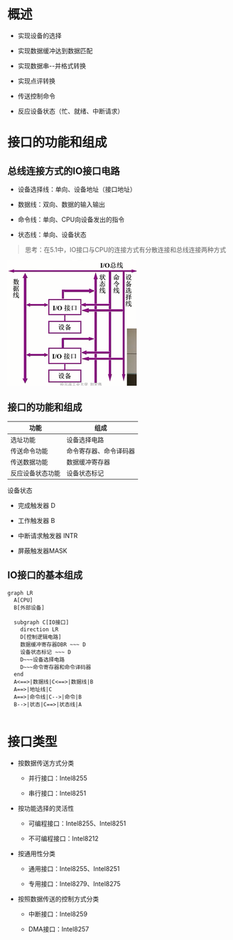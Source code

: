 # 概述

- 实现设备的选择

- 实现数据缓冲达到数据匹配

- 实现数据串--并格式转换

- 实现点评转换

- 传送控制命令

- 反应设备状态（忙、就绪、中断请求）

# 接口的功能和组成

## 总线连接方式的IO接口电路

- 设备选择线：单向、设备地址（接口地址）

- 数据线：双向、数据的输入输出

- 命令线：单向、CPU向设备发出的指令

- 状态线：单向、设备状态

> 思考：在5.1中，IO接口与CPU的连接方式有分散连接和总线连接两种方式

![image.png](../../attachment/5.3image.png)

## 接口的功能和组成

|功能|组成|
|-|-|
|选址功能|设备选择电路|
|传送命令功能|命令寄存器、命令译码器|
|传送数据功能|数据缓冲寄存器|
|反应设备状态功能|设备状态标记|

设备状态

- 完成触发器 D

- 工作触发器 B

- 中断请求触发器 INTR

- 屏蔽触发器MASK

## IO接口的基本组成

```mermaid
graph LR
  A[CPU]
  B[外部设备]

  subgraph C[IO接口]
    direction LR
    D[控制逻辑电路]
    数据缓冲寄存器DBR ~~~ D
    设备状态标记 ~~~ D
    D~~~设备选择电路
    D~~~命令寄存器和命令译码器
  end
  A<==>|数据线|C<==>|数据线|B
  A==>|地址线|C
  A==>|命令线|C-->|命令|B
  B-->|状态|C==>|状态线|A
  

```

# 接口类型

- 按数据传送方式分类

  - 并行接口：Intel8255

  - 串行接口：Intel8251

- 按功能选择的灵活性

  - 可编程接口：Intel8255、Intel8251

  - 不可编程接口：Intel8212

- 按通用性分类

  - 通用接口：Intel8255、Intel8251

  - 专用接口：Intel8279、Intel8275

- 按照数据传送的控制方式分类

  - 中断接口：Intel8259

  - DMA接口：Intel8257
